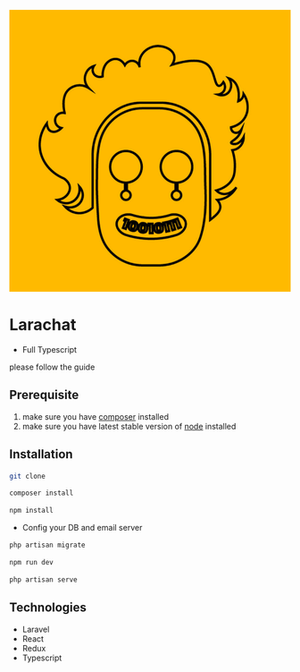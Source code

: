 ![ZerobamCoding](./logo.jpg)

# Larachat
- Full Typescript

please follow the guide


## Prerequisite
1. make sure you have [composer](https://getcomposer.org/download/) installed
2. make sure you have latest stable version of [node](https://nodejs.org/en/download/) installed

## Installation

```bash
git clone
```

```bash
composer install
```

```bash
npm install
```

- Config your DB and email server

```bash
php artisan migrate
```

```bash
npm run dev
```

```bash
php artisan serve
```

## Technologies
- Laravel
- React
- Redux
- Typescript

